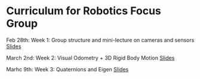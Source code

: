 # Curriculum for Robotics Focus Group 

Feb 28th: Week 1: Group structure and mini-lecture on cameras and sensors [Slides](https://docs.google.com/presentation/d/1g0UfFhuMRHIBNQ-iW9DkNJk5dMgxHGsIBOfyFwykSWk/edit?usp=sharing)

March 2nd: Week 2: Visual Odometry + 3D Rigid Body Motion [Slides](https://docs.google.com/presentation/d/1AKpulFxXU42AbaAXfBrQ-3H58DKT4lROZS0mQ8fK6qI/edit?usp=sharing)

Marhc 9th: Week 3: Quaternions and Eigen [Slides](https://docs.google.com/presentation/d/1gHb2U8L8gA3dOUT_Rwj94D7NO3Qi-ddKAXP4KFEfMBE/edit#slide=id.g2c14f2d0568_2_70)
